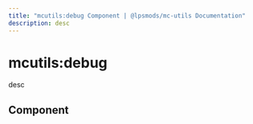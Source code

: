 ```yaml
---
title: "mcutils:debug Component | @lpsmods/mc-utils Documentation"
description: desc
---
```


# mcutils:debug

desc

## Component
